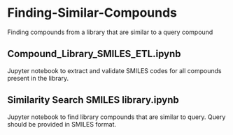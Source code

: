 # Finding-Similar-Compounds
Finding compounds from a library that are similar to a query compound

## Compound_Library_SMILES_ETL.ipynb
Jupyter notebook to extract and validate SMILES codes for all compounds present in the library.

## Similarity Search SMILES library.ipynb
Jupyter notebook to find library compounds that are similar to query. Query should be provided in SMILES format.
